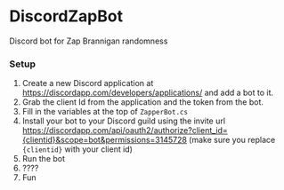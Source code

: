 # DiscordZapBot
Discord bot for Zap Brannigan randomness


### Setup
1. Create a new Discord application at https://discordapp.com/developers/applications/ and add a bot to it.
2. Grab the client Id from the application and the token from the bot.
3. Fill in the variables at the top of `ZapperBot.cs`
4. Install your bot to your Discord guild using the invite url https://discordapp.com/api/oauth2/authorize?client_id={clientid}&scope=bot&permissions=3145728 (make sure you replace `{clientid}` with your client id)
5. Run the bot
6. ????
7. Fun